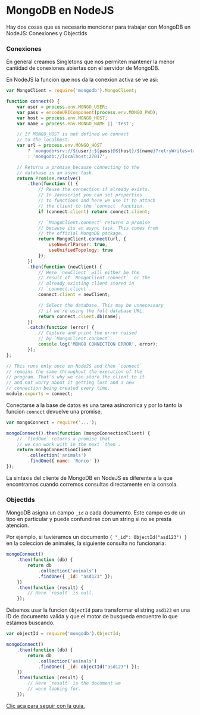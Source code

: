 # MongoDB en NodeJS

Hay dos cosas que es necesario mencionar para trabajar con MongoDB en NodeJS: Conexiones y ObjectIds

### Conexiones

En general creamos Singletons que nos permiten mantener la menor cantidad de conexiones abiertas con el servidor de MongoDB.

En NodeJS la funcion que nos da la conexion activa se ve asi:

```javascript
var MongoClient = require('mongodb').MongoClient;

function connect() {
	var user = process.env.MONGO_USER;
	var pass = encodeURIComponent(process.env.MONGO_PWD);
	var host = process.env.MONGO_HOST;
	var name = process.env.MONGO_NAME || 'test';

	// If MONGO_HOST is not defined we connect
	// to the localhost.
	var url = process.env.MONGO_HOST
		? `mongodb+srv://${user}:${pass}@${host}/${name}?retryWrites=true&w=majority`
		: 'mongodb://localhost:27017';

	// Returns a promise because connecting to the
	// database is an async task.
	return Promise.resolve()
		.then(function () {
			// Reuse the connection if already exists.
			// In Javascript you can set properties
			// to functions and here we use it to attach
			// the client to the `connect` function.
			if (connect.client) return connect.client;

			// `MongoClient.connect` returns a promise
			// because its an async task. This comes from
			// the official MongoDB package.
			return MongoClient.connect(url, {
				useNewUrlParser: true,
				useUnifiedTopology: true
			});
		})
		.then(function (newClient) {
			// Here `newClient` will either be the
			// result of `MongoClient.connect`` or the
			// already existing client stored in
			// `connect.client`.
			connect.client = newClient;

			// Select the database. This may be unnecessary
			// if we're using the full database URL.
			return connect.client.db(name);
		})
		.catch(function (error) {
			// Capture and print the error raised
			// by `MongoClient.connect`.
			console.log('MONGO CONNECTION ERROR', error);
		});
};

// This runs only once on NodeJS and then `connect`
// remains the same throughout the execution of the
// program. That's why we can store the client to it
// and not worry about it getting lost and a new
// connection being created every time.
module.exports = connect;
```

Conectarse a la base de datos es una tarea asincronica y por lo tanto la funcion `connect` devuelve una promise.

```javascript
var mongoConnect = require('...');

mongoConnect().then(function (mongoConnectionClient) {
	// `findOne` returns a promise that
	// we can work with in the next `then`.
	return mongoConnectionClient
		.collection('animals')
		.findOne({ name: 'Ronco' })
});
```

La sintaxis del cliente de MongoDB en NodeJS es diferente a la que encontramos cuando corremos consultas directamente en la consola.

### ObjectIds

MongoDB asigna un campo `_id` a cada documento. Este campo es de un tipo en particular y puede confundirse con un string si no se presta atencion.

Por ejemplo, si tuvieramos un documento `{ "_id": ObjectId("asd123") }` en la coleccion de animales, la siguiente consulta no funcionaria:

```javascript
mongoConnect()
	.then(function (db) {
		return db
			.collection('animals')
			.findOne({ _id: "asd123" });
	})
	.then(function (result) {
		// Here `result` is null.
	});
```

Debemos usar la funcion `ObjectId` para transformar el string `asd123` en una ID de documento valida y que el motor de busqueda encuentre lo que estamos buscando.

```javascript
var objectId = require('mongodb').ObjectId;

mongoConnect()
	.then(function (db) {
		return db
			.collection('animals')
			.findOne({ _id: objectId("asd123") });
	})
	.then(function (result) {
		// Here `result` is the document we
		// were looking for.
	});
```

[Clic aca para seguir con la guia.](/architecture/index.md)